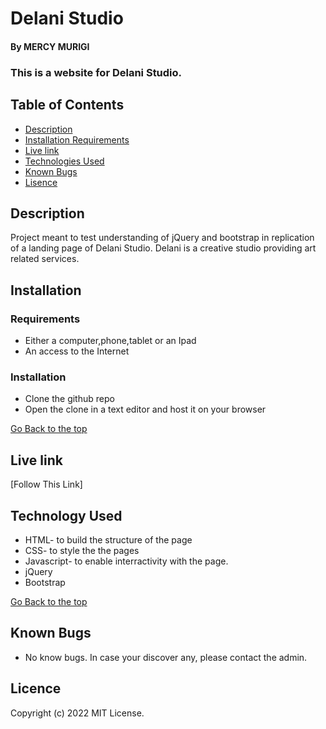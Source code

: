 # Delani Studio
#### By MERCY MURIGI
### This is a website for Delani Studio.

## Table of Contents
+ [Description](#description)
+ [Installation Requirements](#installation)
+ [Live link](#link)
+ [Technologies Used](#technology)
+ [Known Bugs](#bugs)
+ [Lisence](#lisence)

## Description

Project meant to test understanding of jQuery and bootstrap in replication of a landing page of Delani Studio. Delani is a creative studio providing art related services.


## Installation 
### Requirements

* Either a computer,phone,tablet or an Ipad
* An access to the Internet
### Installation
* Clone the github repo
* Open the clone in a text editor and host it on your browser


[Go Back to the top](#portfolio)

## Live link
[Follow This Link]

## Technology Used
* HTML- to build the structure of the page
* CSS- to style the the pages
* Javascript- to enable interractivity with the page.
* jQuery
* Bootstrap

[Go Back to the top](#portfolio)


## Known Bugs
* No know bugs. In case your discover any, please contact the admin.

## Licence

Copyright (c) 2022 MIT License.


